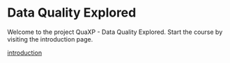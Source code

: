 # Data Quality Explored

Welcome to the project QuaXP - Data Quality Explored.
Start the course by visiting the introduction page.

[introduction](introduction/0-1-machine-learning)
